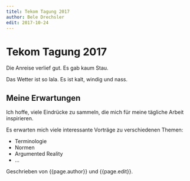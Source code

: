 ```yaml
---
titel: Tekom Tagung 2017
author: Bele Drechsler
edit: 2017-10-24
---
```


# Tekom Tagung 2017

Die Anreise verlief gut. Es gab kaum Stau.

Das Wetter ist so lala. Es ist kalt, windig und nass.

## Meine Erwartungen

Ich hoffe, viele Eindrücke zu sammeln, die mich für meine tägliche Arbeit inspirieren. 

Es erwarten mich viele interessante Vorträge zu verschiedenen Themen:

* Terminologie
* Normen
* Argumented Reality
* ...

Geschrieben von {{page.author}} und {{page.edit}}.
